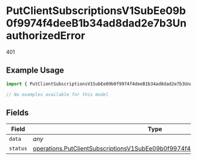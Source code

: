 # PutClientSubscriptionsV1SubEe09b0f9974f4deeB1b34ad8dad2e7b3UnauthorizedError

401

## Example Usage

```typescript
import { PutClientSubscriptionsV1SubEe09b0f9974f4deeB1b34ad8dad2e7b3UnauthorizedError } from "@dhaba/safepay-ts/models/errors";

// No examples available for this model
```

## Fields

| Field                                                                                                                                                                        | Type                                                                                                                                                                         | Required                                                                                                                                                                     | Description                                                                                                                                                                  |
| ---------------------------------------------------------------------------------------------------------------------------------------------------------------------------- | ---------------------------------------------------------------------------------------------------------------------------------------------------------------------------- | ---------------------------------------------------------------------------------------------------------------------------------------------------------------------------- | ---------------------------------------------------------------------------------------------------------------------------------------------------------------------------- |
| `data`                                                                                                                                                                       | *any*                                                                                                                                                                        | :heavy_minus_sign:                                                                                                                                                           | N/A                                                                                                                                                                          |
| `status`                                                                                                                                                                     | [operations.PutClientSubscriptionsV1SubEe09b0f9974f4deeB1b34ad8dad2e7b3Status](../../models/operations/putclientsubscriptionsv1subee09b0f9974f4deeb1b34ad8dad2e7b3status.md) | :heavy_minus_sign:                                                                                                                                                           | N/A                                                                                                                                                                          |